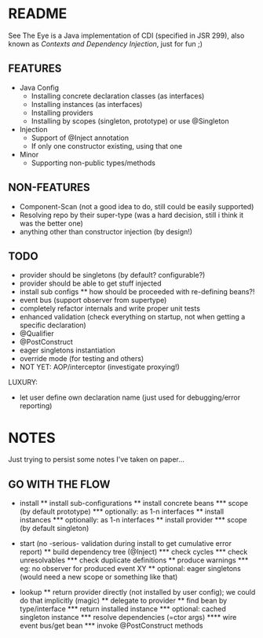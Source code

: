 README
======

See The Eye is a Java implementation of CDI (specified in JSR 299), also known as _Contexts and Dependency Injection_, just for fun ;)

FEATURES
--------

* Java Config
    * Installing concrete declaration classes (as interfaces)
    * Installing instances (as interfaces)
    * Installing providers
    * Installing by scopes (singleton, prototype) or use @Singleton
* Injection
    * Support of @Inject annotation
    * If only one constructor existing, using that one
* Minor
    * Supporting non-public types/methods

NON-FEATURES
------------

* Component-Scan (not a good idea to do, still could be easily supported)
* Resolving repo by their super-type (was a hard decision, still i think it was the better one)
* anything other than constructor injection (by design!)


TODO
----

* provider should be singletons (by default? configurable?)
* provider should be able to get stuff injected
* install sub configs
** how should be proceeded with re-defining beans?!
* event bus (support observer from supertype)
* completely refactor internals and write proper unit tests
* enhanced validation (check everything on startup, not when getting a specific declaration)
* @Qualifier
* @PostConstruct
* eager singletons instantiation
* override mode (for testing and others)
* NOT YET: AOP/interceptor (investigate proxying!)

LUXURY:
* let user define own declaration name (just used for debugging/error reporting)


NOTES
=====

Just trying to persist some notes I've taken on paper...

GO WITH THE FLOW
----------------

* install
** install sub-configurations
** install concrete beans
*** scope (by default prototype)
*** optionally: as 1-n interfaces
** install instances
*** optionally: as 1-n interfaces
** install provider
*** scope (by default singleton)

* start (no -serious- validation during install to get cumulative error report)
**  build dependency tree (@Inject)
*** check cycles
*** check unresolvables
*** check duplicate definitions
** produce warnings
*** eg: no observer for produced event XY
** optional: eager singletons (would need a new scope or something like that)

* lookup
** return provider directly (not installed by user config); we could do that implicitly (magic)
** delegate to provider
** find bean by type/interface
*** return installed instance
*** optional: cached singleton instance
*** resolve dependencies (=ctor args)
**** wire event bus/get bean
*** invoke @PostConstruct methods
